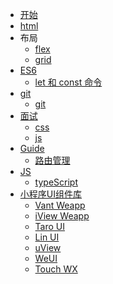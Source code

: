 <!-- docs/_sidebar.md -->

* [开始](/)
* [html](/docs/html.md)
* 布局
  * [flex](/docs/layout/flex.md)
  * [grid](/docs/layout/grid.md)
* [ES6](https://es6.ruanyifeng.com/)
  * [let 和 const 命令](/docs/es6/chap1.md)
* [git](https://www.liaoxuefeng.com/wiki/896043488029600/896067074338496)
  * [git](/docs/git/git.md)
* [面试]()
  * [css](/docs/interview/css.md)
  * [js](/docs/interview/js.md)
* [Guide](guide.md)
  * [路由管理](guide.md)
* [JS](/docs/Js)
  * [typeScript](/docs/JS/typeScript.md)
* [小程序UI组件库](/docs/UI/vant.md)
  * [Vant Weapp](/docs/UI/vant.md)
  * [iView Weapp](/docs/UI/iview.md)
  * [Taro UI](/docs/UI/taro.md)
  * [Lin UI](/docs/UI/lin.md)
  * [uView](/docs/UI/uView.md)
  * [WeUI](/docs/UI/weui.md)
  * [Touch WX](/docs/UI/touch.md)